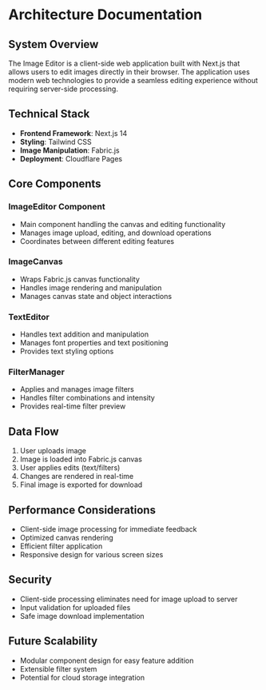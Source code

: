 # Architecture Documentation

## System Overview
The Image Editor is a client-side web application built with Next.js that allows users to edit images directly in their browser. The application uses modern web technologies to provide a seamless editing experience without requiring server-side processing.

## Technical Stack
- **Frontend Framework**: Next.js 14
- **Styling**: Tailwind CSS
- **Image Manipulation**: Fabric.js
- **Deployment**: Cloudflare Pages

## Core Components

### ImageEditor Component
- Main component handling the canvas and editing functionality
- Manages image upload, editing, and download operations
- Coordinates between different editing features

### ImageCanvas
- Wraps Fabric.js canvas functionality
- Handles image rendering and manipulation
- Manages canvas state and object interactions

### TextEditor
- Handles text addition and manipulation
- Manages font properties and text positioning
- Provides text styling options

### FilterManager
- Applies and manages image filters
- Handles filter combinations and intensity
- Provides real-time filter preview

## Data Flow
1. User uploads image
2. Image is loaded into Fabric.js canvas
3. User applies edits (text/filters)
4. Changes are rendered in real-time
5. Final image is exported for download

## Performance Considerations
- Client-side image processing for immediate feedback
- Optimized canvas rendering
- Efficient filter application
- Responsive design for various screen sizes

## Security
- Client-side processing eliminates need for image upload to server
- Input validation for uploaded files
- Safe image download implementation

## Future Scalability
- Modular component design for easy feature addition
- Extensible filter system
- Potential for cloud storage integration